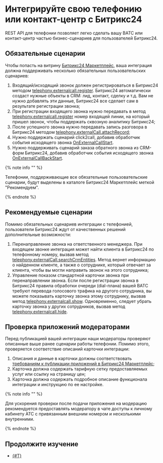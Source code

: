 # Интегрируйте свою телефонию или контакт-центр с Битрикс24

REST API для телефонии позволяет легко сделать вашу ВАТС или контакт-центр частью бизнес-сценариев для пользователей Битрикс24.

## Обязательные сценарии

Чтобы попасть на витрину [Битрикс24 Маркетплейс](https://www.bitrix24.ru/apps/?category=telephony), ваша интеграция должна поддерживать несколько обязательных пользовательских сценариев:

1. Входящий/исходящий звонок должен регистрироваться в Битрикс24 методом [telephony.externalcall.register](../../api-reference/telephony/telephony-external-call-register.md). Битрикс24 автоматически создаст нужные объекты в CRM: лид, контакт, сделку и т.д. Вам не нужно добавлять эти данные, Битрикс24 все сделает сам в результате регистрации звонка;
2. При регистрации входящего звонка нужно передавать в метод [telephony.externalcall.register](../../api-reference/telephony/telephony-external-call-register.md) номер входящей линии, на который пришел звонок, чтобы поддержать сквозную аналитику Битрикс24;
3. После успешного звонка нужно передавать запись разговора в Битрикс24 методом [telephony.externalCall.attachRecord](../../api-reference/telephony/telephony-external-call-attach-record.md); 
4. Нужно поддержать сценарий click2call, добавив обработчик события исходящего звонка [OnExternalCallStart](../../api-reference/telephony/events/on-external-call-start.md).
5. Нужно поддерживать сценарий заказа обратного звонка из CRM-форм Битрикс24, добавив обработчик события исходящего звонка [OnExternalCallBackStart](../../api-reference/telephony/events/on-external-call-back-start.md).

{% note info "" %}

Телефонии, поддерживающие все обязательные пользовательские сценарии, будут выделены в каталоге Битрикс24 Маркетплейс меткой "Рекомендуем".

{% endnote %}

## Рекомендуемые сценарии

Помимо обязательных сценариев интеграции с телефонией, пользователи Битрикс24 ждут от качественных решений дополнительные возможности:

1. Перенаправление звонка на ответственного менеджера. При входящем звонке интеграция может найти клиента в Битрикс24 по телефонному номеру, вызвав метод [telephony.externalCall.searchCrmEntities](../../api-reference/telephony/telephony-external-call-search-crm-entities.md). Метод вернет информацию о найденном клиенте, а также о сотруднике, который отвечает за клиента, чтобы вы могли направить звонок на этого сотрудника;
2. Управление показом стандартной карточки звонка при перенаправлении звонка. Если после регистрации звонка в Битрикс24 правила обработки очереди (dial-плана) вашей ВАТС требуют перевода голосового трафика на другого сотрудника, вы можете показывать карточку звонка этому сотруднику, вызвав метод [telephony.externalcall.show](../../api-reference/telephony/telephony-external-call-show.md). Одновременно, следует убрать карточку звонка у других сотрудников, вызвав метод [telephony.externalcall.hide](../../api-reference/telephony/telephony-external-call-hide.md).

## Проверка приложений модераторами

Перед публикацией вашей интеграции наши модераторы проверяют описанные выше ранее сценарии работы телефонии. Помимо этого, проверяется соответствие описаний карточки интеграции:

1. Описания и данные в карточки должны соответствовать [требованиям к публикации приложений в Битрикс24 Маркетплейс](./publication-requirements.md);
2. Карточка должна содержать тарифную сетку предоставляемых услуг или ссылку на страницу цен;
3. Карточка должна содержать подробное описание функционала интеграции и инструкцию по ее настройке.

{% note info "" %}

Для ускорения проверки после подачи приложения на модерацию рекомендуется предоставлять модератору в чате доступы к личному кабинету АТС с привязанным внешним номером и несколькими внутренними.

{% endnote %}

## Продолжите изучение

- [{#T}](common-requirements.md)
